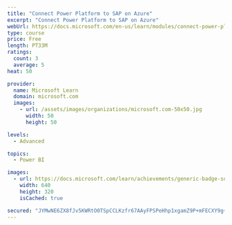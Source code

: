 ```yaml
---
title: "Connect Power Platform to SAP on Azure"
excerpt: "Connect Power Platform to SAP on Azure"
webUrl: https://docs.microsoft.com/en-us/learn/modules/connect-power-platform-to-sap-azure/
type: course
price: Free
length: PT33M
ratings:
  count: 3
  average: 5
heat: 50

provider:
  name: Microsoft Learn
  domain: microsoft.com
  images:
    - url: /assets/images/organizations/microsoft.com-50x50.jpg
      width: 50
      height: 50

levels:
  - Advanced

topics:
  - Power BI

images:
  - url: https://docs.microsoft.com/learn/achievements/generic-badge-social.png
    width: 640
    height: 320
    isCached: true

secured: "JYMwNE6ZX8fJv5KWRtO0TSpCCLKzfr67AAyFPSPeHhp1xgamZ9P+mFECXY9g+gJfWI5haWxivLpSqC43ZShNloh1C08cJj3mIWhuKaS4ST4+V83h82DP2v7e//FXACpSeTJLMXdAaJCdiT2++WQkdMFCUxbHJnxJlwSyWAzTpsalfEdcAagnkRSW2GUlOFXugSecw9w5OfMGOmQ3Bt1LyJYsStvvhlenvLFhWjcOf3WKItE3tDHAq9Xhv0A6QHHbYltuff8bI8HgmemtxwzvR3htxwqmyO1TL73sYjmdMnyMtuq0KbG64/13K2T4Do1z5uOiU5yO1rCQcubBGt7kScTGecoeEIp+aVddubeJE9ae9opbPEb4sc5zatikU5vPuIO59LcFSJGpfUY/oJc/hVmwxxbBbdq54eLYrNLk/+c=;DJ4GlMbnmPjz5KJNClNT8Q=="
---
```



